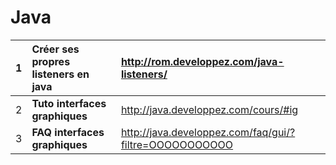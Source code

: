 # Java #
| 1 | **Créer ses propres listeners en java** | http://rom.developpez.com/java-listeners/ |
|:--|:----------------------------------------|:------------------------------------------|
| 2 | **Tuto interfaces graphiques**          | http://java.developpez.com/cours/#ig      |
| 3 | **FAQ interfaces graphiques**           | http://java.developpez.com/faq/gui/?filtre=OOOOOOOOOOO |